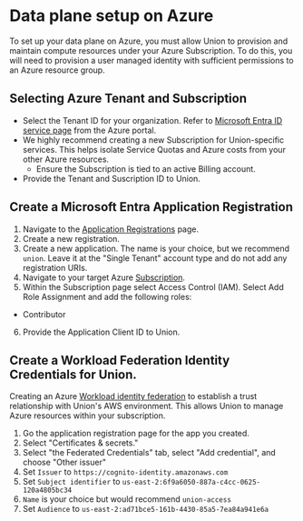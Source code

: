 # Data plane setup on Azure

To set up your data plane on Azure, you must allow Union to provision and maintain compute resources under your Azure Subscription. To do this, you will need to provision a user managed identity with sufficient permissions to an Azure resource group.

## Selecting Azure Tenant and Subscription

* Select the Tenant ID for your organization. Refer to [Microsoft Entra ID service page](https://portal.azure.com/#view/Microsoft_AAD_IAM/ActiveDirectoryMenuBlade/~/Overview) from the Azure portal.
* We highly recommend creating a new Subscription for Union-specific services. This helps isolate Service Quotas and Azure costs from your other Azure resources.
  * Ensure the Subscription is tied to an active Billing account.
* Provide the Tenant and Suscription ID to Union.

<!-- TODO(MIKE) ### Azure CLI Steps -->

## Create a Microsoft Entra Application Registration

1. Navigate to the [Application Registrations](https://entra.microsoft.com/#view/Microsoft_AAD_RegisteredApps/ApplicationsListBlade/quickStartType~/null/sourceType/Microsoft_AAD_IAM) page.
2. Create a new registration.
3. Create a new application. The name is your choice, but we recommend `union`. Leave it at the "Single Tenant" account type and do not add any registration URIs.
4. Navigate to your target Azure [Subscription](https://portal.azure.com/#view/Microsoft_Azure_Billing/SubscriptionsBladeV2).
5. Within the Subscription page select Access Control (IAM). Select Add Role Assignment and add the following roles:

  * Contributor

6. Provide the Application Client ID to Union.

<!-- TODO(MIKE) ### Azure CLI Steps -->

## Create a Workload Federation Identity Credentials for Union.

Creating an Azure [Workload identity federation](https://learn.microsoft.com/en-us/entra/workload-id/workload-identity-federation) to establish a trust relationship with Union's
AWS environment. This allows Union to manage Azure resources within your subscription.

1. Go the application registration page for the app you created.
2. Select "Certificates & secrets."
3. Select "the Federated Credentials" tab, select "Add credential", and choose "Other issuer"
4. Set `Issuer` to `https://cognito-identity.amazonaws.com`
5. Set `Subject identifier` to `us-east-2:6f9a6050-887a-c4cc-0625-120a4805bc34`
6. `Name` is your choice but would recommend `union-access`
7. Set `Audience` to `us-east-2:ad71bce5-161b-4430-85a5-7ea84a941e6a`
